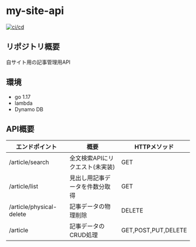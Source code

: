 # my-site-api

[![ci/cd](https://github.com/Gompei/my-site-api/actions/workflows/cicd.yml/badge.svg)](https://github.com/Gompei/my-site-api/actions/workflows/cicd.yml)

## リポジトリ概要

自サイト用の記事管理用API

## 環境

- go 1.17
- lambda
- Dynamo DB

## API概要

|  エンドポイント  |  概要  | HTTPメソッド |
| ---- | ---- | ---- |
|  /article/search  |  全文検索APIにリクエスト(未実装)  | GET |
|  /article/list  | 見出し用記事データを件数分取得  | GET |
|  /article/physical-delete  |  記事データの物理削除  | DELETE |
|  /article  |  記事データのCRUD処理  | GET,POST,PUT,DELETE |
